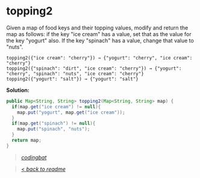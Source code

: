 # topping2

Given a map of food keys and their topping values, modify and return the map as follows: if the key "ice cream" has a value, set that as the value for the key "yogurt" also. If the key "spinach" has a value, change that value to "nuts".

```
topping2({"ice cream": "cherry"}) → {"yogurt": "cherry", "ice cream": "cherry"}
topping2({"spinach": "dirt", "ice cream": "cherry"}) → {"yogurt": "cherry", "spinach": "nuts", "ice cream": "cherry"}
topping2({"yogurt": "salt"}) → {"yogurt": "salt"}
```

**Solution:**

```java
public Map<String, String> topping2(Map<String, String> map) {
  if(map.get("ice cream") != null){
    map.put("yogurt", map.get("ice cream"));
  }
  if(map.get("spinach") != null){
    map.put("spinach", "nuts");
  }
  return map;
}
```

> _[codingbat](https://codingbat.com/prob/p196458)_

> [< _back to readme_](/README.md)